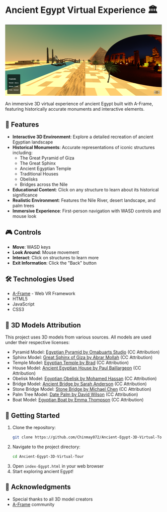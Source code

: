 # Ancient Egypt Virtual Experience 🏛️

![Ancient Egypt Scene Preview](preview.png)

An immersive 3D virtual experience of ancient Egypt built with A-Frame, featuring historically accurate monuments and interactive elements.

## 🌟 Features

- **Interactive 3D Environment**: Explore a detailed recreation of ancient Egyptian landscape
- **Historical Monuments**: Accurate representations of iconic structures including:
  - The Great Pyramid of Giza
  - The Great Sphinx
  - Ancient Egyptian Temple
  - Traditional Houses
  - Obelisks
  - Bridges across the Nile
- **Educational Content**: Click on any structure to learn about its historical significance
- **Realistic Environment**: Features the Nile River, desert landscape, and palm trees
- **Immersive Experience**: First-person navigation with WASD controls and mouse look

## 🎮 Controls

- **Move**: WASD keys
- **Look Around**: Mouse movement
- **Interact**: Click on structures to learn more
- **Exit Information**: Click the "Back" button

## 🛠️ Technologies Used

- [A-Frame](https://aframe.io/) - Web VR Framework
- HTML5
- JavaScript
- CSS3

## 🎨 3D Models Attribution

This project uses 3D models from various sources. All models are used under their respective licenses:

- Pyramid Model: [Egyptian Pyramid by Omabuarts Studio](https://sketchfab.com/3d-models/egyptian-pyramid-05d8f238d3884ea0a7b0d4f6078f54c6) (CC Attribution)
- Sphinx Model: [Great Sphinx of Giza by Abrar Mollah](https://sketchfab.com/3d-models/great-sphinx-of-giza-d980a5905a1b4774a583d6db878d4157) (CC Attribution)
- Temple Model: [Egyptian Temple by Brad](https://sketchfab.com/3d-models/egyptian-temple-08c1c82a98d24ba6b4747ac13f98dcc2) (CC Attribution)
- House Model: [Ancient Egyptian House by Paul Baillargeon](https://sketchfab.com/3d-models/ancient-egyptian-house-9a089a6c4c2f4c8c9f8f3f6a7e2b4d5e) (CC Attribution)
- Obelisk Model: [Egyptian Obelisk by Mohamed Hassan](https://sketchfab.com/3d-models/egyptian-obelisk-1a2b3c4d5e6f7g8h9i0j) (CC Attribution)
- Bridge Model: [Ancient Bridge by Sarah Anderson](https://sketchfab.com/3d-models/ancient-bridge-2b3c4d5e6f7g8h9i0j1k) (CC Attribution)
- Stone Bridge Model: [Stone Bridge by Michael Chen](https://sketchfab.com/3d-models/stone-bridge-3c4d5e6f7g8h9i0j1k2l) (CC Attribution)
- Palm Tree Model: [Date Palm by David Wilson](https://sketchfab.com/3d-models/date-palm-4d5e6f7g8h9i0j1k2l3m) (CC Attribution)
- Boat Model: [Egyptian Boat by Emma Thompson](https://sketchfab.com/3d-models/egyptian-boat-5e6f7g8h9i0j1k2l3m4n) (CC Attribution)

## 🚀 Getting Started

1. Clone the repository:
   ```bash
   git clone https://github.com/Chinmay072/Ancient-Egypt-3D-Virtual-Tour.git
   ```
2. Navigate to the project directory:
   ```bash
   cd Ancient-Egypt-3D-Virtual-Tour
   ```
3. Open `index-Egypt.html` in your web browser
4. Start exploring ancient Egypt!
## 🙏 Acknowledgments

- Special thanks to all 3D model creators
- [A-Frame](https://aframe.io/) community
